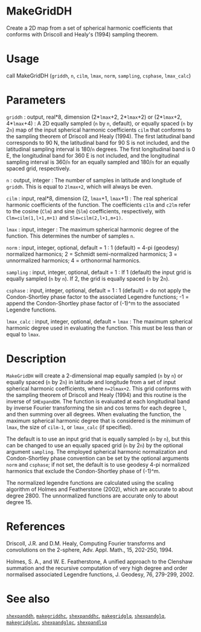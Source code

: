 # MakeGridDH

Create a 2D map from a set of spherical harmonic coefficients that conforms with Driscoll and Healy's (1994) sampling theorem.

# Usage

call MakeGridDH (`griddh`, `n`, `cilm`, `lmax`, `norm`, `sampling`, `csphase`, `lmax_calc`)

# Parameters

`griddh` : output, real\*8, dimension (2\*`lmax`+2, 2\*`lmax`+2) or (2\*`lmax`+2, 4\*`lmax`+4)
:   A 2D equally sampled (`n` by `n`, default), or equally spaced (`n` by 2`n`) map of the input spherical harmonic coefficients `cilm` that conforms to the sampling theorem of Driscoll and Healy (1994). The first latitudinal band corresponds to 90 N, the latitudinal band for 90 S is not included, and the latitudinal sampling interval is 180/`n` degrees. The first longitudinal band is 0 E, the longitudinal band for 360 E is not included, and the longitudinal sampling interval is 360/`n` for an equally sampled and 180/`n` for an equally spaced grid, respectively.

`n` : output, integer
:   The number of samples in latitude and longitude of `griddh`. This is equal to `2lmax+2`, which will always be even. 

`cilm` :  input, real\*8, dimension (2, `lmax`+1, `lmax`+1)
:   The real spherical harmonic coefficients of the function. The coefficients `c1lm` and `c2lm` refer to the cosine (`Clm`) and sine (`Slm`) coefficients, respectively, with `Clm=cilm(1,l+1,m+1)` and `Slm=cilm(2,l+1,m+1)`.
	
`lmax` : input, integer
:   The maximum spherical harmonic degree of the function. This determines the number of samples `n`.
	
`norm` : input, integer, optional, default = 1
:   1 (default) = 4-pi (geodesy) normalized harmonics; 2 = Schmidt semi-normalized harmonics; 3 = unnormalized harmonics; 4 = orthonormal harmonics.

`sampling` : input, integer, optional, default = 1
:   If 1 (default) the input grid is equally sampled (`n` by `n`). If 2, the grid is equally spaced (`n` by 2`n`).

`csphase` : input, integer, optional, default = 1
:   1 (default) = do not apply the Condon-Shortley phase factor to the associated Legendre functions; -1 = append the Condon-Shortley phase factor of (-1)^m to the associated Legendre functions.

`lmax_calc` : input, integer, optional, default = `lmax`
:   The maximum spherical harmonic degree used in evaluating the function. This must be less than or equal to `lmax`.

# Description

`MakeGridDH` will create a 2-dimensional map equally sampled (`n` by `n`) or equally spaced (`n` by 2`n`) in latitude and longitude from a set of input spherical harmonic coefficients, where `n=2lmax+2`. This grid conforms with the sampling theorem of Driscoll and Healy (1994) and this routine is the inverse of `SHExpandDH`. The function is evaluated at each longitudinal band by inverse Fourier transforming the sin and cos terms for each degree `l`, and then summing over all degrees. When evaluating the function, the maximum spherical harmonic degree that is considered is the minimum of `lmax`, the size of `cilm-1`, or `lmax_calc` (if specified).

The default is to use an input grid that is equally sampled (`n` by `n`), but this can be changed to use an equally spaced grid (`n` by 2`n`) by the optional argument `sampling`. The employed spherical harmonic normalization and Condon-Shortley phase convention can be set by the optional arguments `norm` and `csphase`; if not set, the default is to use geodesy 4-pi normalized harmonics that exclude the Condon-Shortley phase of (-1)^m.

The normalized legendre functions are calculated using the scaling algorithm of Holmes and Featherstone (2002), which are accurate to about degree 2800. The unnormalized functions are accurate only to about degree 15.

# References

Driscoll, J.R. and D.M. Healy, Computing Fourier transforms and convolutions on the 2-sphere, Adv. Appl. Math., 15, 202-250, 1994.

Holmes, S. A., and W. E. Featherstone, A unified approach to the Clenshaw summation and the recursive computation of very high degree and order normalised associated Legendre functions, J. Geodesy, 76, 279-299, 2002.

# See also

[`shexpanddh`](shexpanddh.html), [`makegriddhc`](makegriddhc.html), [`shexpanddhc`](shexpanddhc.html), [`makegridglq`](makegridglq.html), [`shexpandglq`](shexpandglq.html), [`makegridglqc`](makegridglqc.html), [`shexpandglqc`](shexpandglqc.html), [`shexpandlsq`](shexpandlsq.html)
